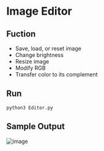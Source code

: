 # Image Editor
## Fuction
* Save, load, or reset image
* Change brightness
* Resize image
* Modify RGB
* Transfer color to its complement
## Run
`python3 Editor.py`
## Sample Output
![image](https://user-images.githubusercontent.com/68893031/111076789-c8dc5100-8528-11eb-8381-25d6ba137bca.png)
